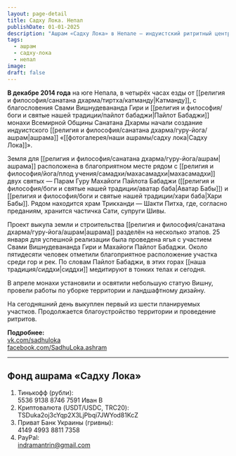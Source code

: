 ```yaml
---
layout: page-detail
title: Садху Лока. Непал
publishDate: 01-01-2025
description: "Ашрам «Садху Лока» в Непале — индуистский ритритный центр рядом с махасамадхи святых - учителей Пайлота Бабаджи: Автар Бабы и Хари Бабы. Здесь проходят ритуалы, ритриты и благоустройство территории. Ашрам привлекает духовных искателей из разных стран."
tags:
  - ашрам
  - садху-лока
  - непал
image: 
draft: false
---
```

**В декабре 2014 года** на юге Непала, в четырёх часах езды от [[религия и философия/санатана дхарма/тиртха/катманду|Катманду]], с благословения Свами Вишнудевананда Гири и [[религия и философия/боги и святые нашей традиции/пайлот бабаджи|Пайлот Бабаджи]] монахи Всемирной Общины Санатана Дхармы начали создание индуистского [[религия и философия/санатана дхарма/гуру-йога/ашрам|ашрама]] «[[фотогалерея/наши ашрамы/садху лока|Садху Лока]]».

Земля для [[религия и философия/санатана дхарма/гуру-йога/ашрам|ашрама]] расположена в благоприятном месте рядом с [[религия и философия/йога/плод учения/самадхи/махасамадхи|махасамадхи]] двух святых — Парам Гуру Махайоги Пайлота Бабаджи ([[религия и философия/боги и святые нашей традиции/аватар баба|Аватар Бабы]]) и [[религия и философия/боги и святые нашей традиции/хари баба|Хари Бабы]]. Рядом находится храм Трикханди — Шакти Питха, где, согласно преданиям, хранится частичка Сати, супруги Шивы.

Проект выкупа земли и строительства [[религия и философия/санатана дхарма/гуру-йога/ашрам|ашрама]] разделён на несколько этапов. 25 января для успешной реализации была проведена ягья с участием Свами Вишнудевананда Гири и Махайоги Пайлот Бабаджи. Около пятидесяти человек отметили благоприятное расположение участка среди гор и рек. По словам Пайлот Бабаджи, в этих горах [[наша традиция/сиддхи|сиддхи]] медитируют в тонких телах и сегодня.

В апреле монахи установили и освятили небольшую статую Вишну, провели работы по уборке территории и ландшафтному дизайну.

На сегодняшний день выкуплен первый из шести планируемых участков. Продолжается благоустройство территории и проведение ритритов.

**Подробнее:**  
[vk.com/sadhuloka](https://vk.com/sadhuloka)  
[facebook.com/SadhuLoka.ashram](https://www.facebook.com/SadhuLoka.ashram?fref=ts)

---
## Фонд ашрама «Садху Лока»

1. Тинькофф (рубли):  
    5536 9138 8746 7591 Иван В
2. Криптовалюта (USDT/USDC, TRC20):  
    TSDuka2oj3cYqp2X3LjPbqi7JWYod81KcZ
3. Приват Банк Украины (гривны):  
    4149 4993 8811 7358
4. PayPal:  
    [indramantrin@gmail.com](mailto:indramantrin@gmail.com)
